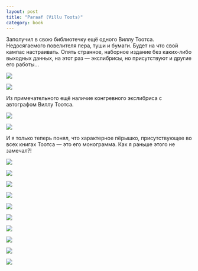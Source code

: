 ```yaml
---
layout: post
title: "Paraaf (Villu Toots)"
category: book
---
```

Заполучил в свою библиотечку ещё одного Виллу Тоотса. Недосягаемого повелителя пера, туши и бумаги. Будет на что свой кампас настраивать. Опять странное, наборное издание без каких-либо выходных данных, на этот раз — экслибрисы, но присутствуют и другие его работы...

![](https://pics.livejournal.com/quillcraft/pic/001q3caq)

![](https://pics.livejournal.com/quillcraft/pic/001q4p4b)

Из примечательного ещё наличие конгревного экслибриса с автографом Виллу Тоотса.

![](https://pics.livejournal.com/quillcraft/pic/001q5dsr)

![](https://pics.livejournal.com/quillcraft/pic/001q69wa)

И я только теперь понял, что характерное пёрышко, присутствующее во всех книгах Тоотса — это его монограмма. Как я раньше этого не замечал?!

![](https://pics.livejournal.com/quillcraft/pic/001q7r1z)

![](https://pics.livejournal.com/quillcraft/pic/001q8qex)

![](https://pics.livejournal.com/quillcraft/pic/001q9ct6)

![](https://pics.livejournal.com/quillcraft/pic/001qa46x)

![](https://pics.livejournal.com/quillcraft/pic/001qbwsg)

![](https://pics.livejournal.com/quillcraft/pic/001qc36y)

![](https://pics.livejournal.com/quillcraft/pic/001qdrry)

![](https://pics.livejournal.com/quillcraft/pic/001qee4t)

![](https://pics.livejournal.com/quillcraft/pic/001qfar8)

![](https://pics.livejournal.com/quillcraft/pic/001qgw40)
